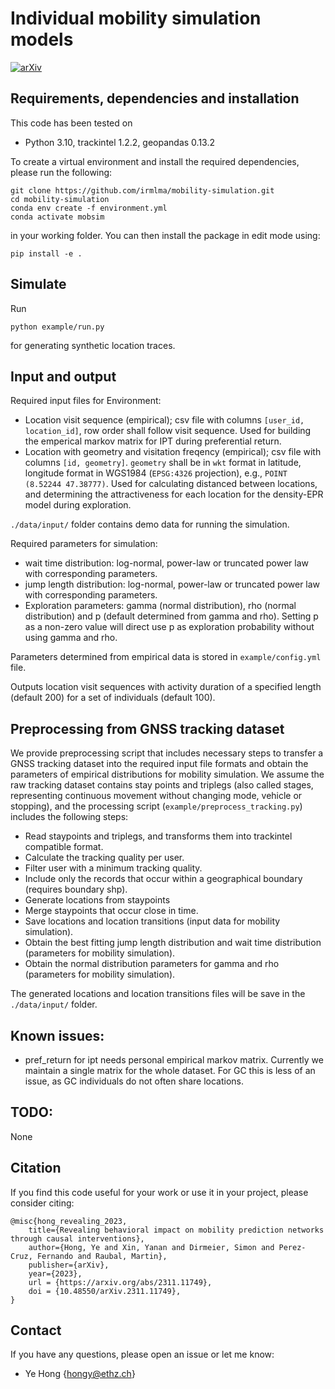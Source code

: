 # Individual mobility simulation models

[![arXiv](https://img.shields.io/badge/arXiv-2311.11749-b31b1b.svg)](https://arxiv.org/abs/2311.11749)


## Requirements, dependencies and installation
This code has been tested on

- Python 3.10, trackintel 1.2.2, geopandas 0.13.2

To create a virtual environment and install the required dependencies, please run the following:
```shell
git clone https://github.com/irmlma/mobility-simulation.git
cd mobility-simulation
conda env create -f environment.yml
conda activate mobsim
```
in your working folder. You can then install the package in edit mode using:
```
pip install -e .
```

## Simulate

Run 

```
python example/run.py
```
for generating synthetic location traces. 


## Input and output

Required input files for Environment:
- Location visit sequence (empirical); csv file with columns `[user_id, location_id]`, row order shall follow visit sequence. Used for building the emperical markov matrix for IPT during preferential return. 
- Location with geometry and visitation freqency (empirical); csv file with columns `[id, geometry]`. `geometry` shall be in `wkt` format in latitude, longitude format in WGS1984 (`EPSG:4326` projection), e.g., `POINT (8.52244 47.38777)`. Used for calculating distanced between locations, and determining the attractiveness for each location for the density-EPR model during exploration. 

`./data/input/` folder contains demo data for running the simulation. 

Required parameters for simulation:
- wait time distribution: log-normal, power-law or truncated power law with corresponding parameters.
- jump length distribution: log-normal, power-law or truncated power law with corresponding parameters.
- Exploration parameters: gamma (normal distribution), rho (normal distribution) and p (default determined from gamma and rho). Setting p as a non-zero value will direct use p as exploration probability without using gamma and rho. 

Parameters determined from empirical data is stored in `example/config.yml` file.

Outputs location visit sequences with activity duration of a specified length (default 200) for a set of individuals (default 100). 

## Preprocessing from GNSS tracking dataset
We provide preprocessing script that includes necessary steps to transfer a GNSS tracking dataset into the required input file formats and obtain the parameters of empirical distributions for mobility simulation. We assume the raw tracking dataset contains stay points and triplegs (also called stages, representing continuous movement without changing mode, vehicle or stopping), and the processing script (`example/preprocess_tracking.py`) includes the following steps:
- Read staypoints and triplegs, and transforms them into trackintel compatible format.
- Calculate the tracking quality per user.
- Filter user with a minimum tracking quality. 
- Include only the records that occur within a geographical boundary (requires boundary shp). 
- Generate locations from staypoints
- Merge staypoints that occur close in time.
- Save locations and location transitions (input data for mobility simulation).
- Obtain the best fitting jump length distribution and wait time distribution (parameters for mobility simulation).
- Obtain the normal distribution parameters for gamma and rho (parameters for mobility simulation).

The generated locations and location transitions files will be save in the `./data/input/` folder.

## Known issues:
- pref_return for ipt needs personal empirical markov matrix. Currently we maintain a single matrix for the whole dataset. For GC this is less of an issue, as GC individuals do not often share locations. 

## TODO:
None

## Citation
If you find this code useful for your work or use it in your project, please consider citing:

```shell
@misc{hong_revealing_2023,
    title={Revealing behavioral impact on mobility prediction networks through causal interventions},
    author={Hong, Ye and Xin, Yanan and Dirmeier, Simon and Perez-Cruz, Fernando and Raubal, Martin},
    publisher={arXiv},
    year={2023},
    url = {https://arxiv.org/abs/2311.11749},
    doi = {10.48550/arXiv.2311.11749},
}
```

## Contact
If you have any questions, please open an issue or let me know: 
- Ye Hong {hongy@ethz.ch}

